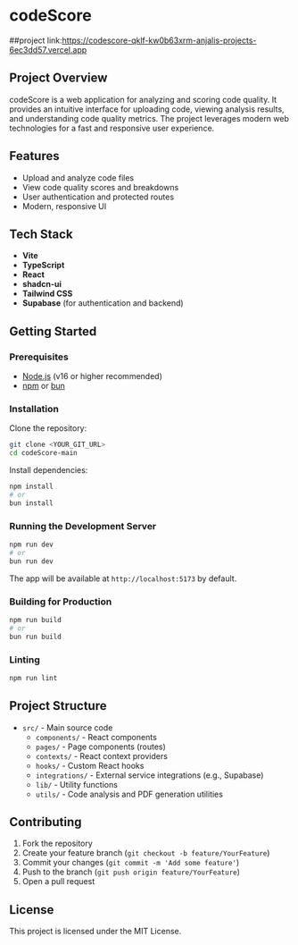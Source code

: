 # codeScore
##project link:https://codescore-qklf-kw0b63xrm-anjalis-projects-6ec3dd57.vercel.app
## Project Overview

codeScore is a web application for analyzing and scoring code quality. It provides an intuitive interface for uploading code, viewing analysis results, and understanding code quality metrics. The project leverages modern web technologies for a fast and responsive user experience.

## Features
- Upload and analyze code files
- View code quality scores and breakdowns
- User authentication and protected routes
- Modern, responsive UI

## Tech Stack
- **Vite**
- **TypeScript**
- **React**
- **shadcn-ui**
- **Tailwind CSS**
- **Supabase** (for authentication and backend)

## Getting Started

### Prerequisites
- [Node.js](https://nodejs.org/) (v16 or higher recommended)
- [npm](https://www.npmjs.com/) or [bun](https://bun.sh/)

### Installation

Clone the repository:
```sh
git clone <YOUR_GIT_URL>
cd codeScore-main
```

Install dependencies:
```sh
npm install
# or
bun install
```

### Running the Development Server
```sh
npm run dev
# or
bun run dev
```

The app will be available at `http://localhost:5173` by default.

### Building for Production
```sh
npm run build
# or
bun run build
```

### Linting
```sh
npm run lint
```

## Project Structure
- `src/` - Main source code
  - `components/` - React components
  - `pages/` - Page components (routes)
  - `contexts/` - React context providers
  - `hooks/` - Custom React hooks
  - `integrations/` - External service integrations (e.g., Supabase)
  - `lib/` - Utility functions
  - `utils/` - Code analysis and PDF generation utilities

## Contributing
1. Fork the repository
2. Create your feature branch (`git checkout -b feature/YourFeature`)
3. Commit your changes (`git commit -m 'Add some feature'`)
4. Push to the branch (`git push origin feature/YourFeature`)
5. Open a pull request

## License
This project is licensed under the MIT License.
